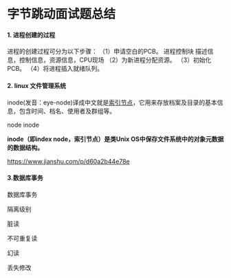 # 字节跳动面试题总结

#### 1. 进程创建的过程

进程的创建过程可分为以下步骤：
（1）申请空白的PCB。  进程控制块 描述信息，控制信息，资源信息，CPU现场
（2）为新进程分配资源。
（3）初始化PCB。
（4）将进程插入就绪队列。

#### 2. linux 文件管理系统

inode(发音：eye-node)译成中文就是[索引节点](https://baike.baidu.com/item/索引节点/4506518)，它用来存放档案及目录的基本信息，包含时间、档名、使用者及群组等。

node inode

**inode（即index node，索引节点）是类Unix OS中保存文件系统中的对象元数据的数据结构。**

https://www.jianshu.com/p/d60a2b44e78e

#### 3.数据库事务



数据库事务

隔离级别



脏读

不可重复读

幻读

丢失修改